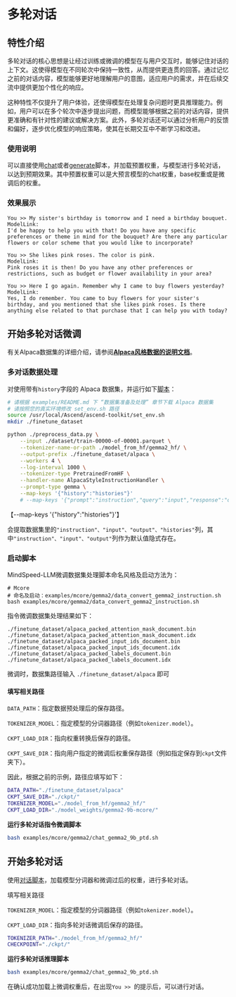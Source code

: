 # 多轮对话

## 特性介绍

多轮对话的核心思想是让经过训练或微调的模型在与用户交互时，能够记住对话的上下文。这使得模型在不同轮次中保持一致性，从而提供更连贯的回答。通过记忆之前的对话内容，模型能够更好地理解用户的意图，适应用户的需求，并在后续交流中提供更加个性化的响应。

这种特性不仅提升了用户体验，还使得模型在处理复杂问题时更具推理能力。例如，用户可以在多个轮次中逐步提出问题，而模型能够根据之前的对话内容，提供更准确和有针对性的建议或解决方案。此外，多轮对话还可以通过分析用户的反馈和偏好，逐步优化模型的响应策略，使其在长期交互中不断学习和改进。

### 使用说明

可以直接使用[chat](../../examples/mcore/gemma2/chat_gemma2_9b_ptd.sh)或者[generate](../../examples/mcore/gemma2/generate_gemma2_9b_ptd.sh)脚本，并加载预置权重，与模型进行多轮对话，以达到预期效果。其中预置权重可以是大预言模型的chat权重，base权重或是微调后的权重。

### 效果展示

```text
You >> My sister's birthday is tomorrow and I need a birthday bouquet.
ModelLink:
I'd be happy to help you with that! Do you have any specific preferences or theme in mind for the bouquet? Are there any particular flowers or color scheme that you would like to incorporate?

You >> She likes pink roses. The color is pink.
ModelLink:
Pink roses it is then! Do you have any other preferences or restrictions, such as budget or flower availability in your area?

You >> Here I go again. Remember why I came to buy flowers yesterday?
ModelLink:
Yes, I do remember. You came to buy flowers for your sister's birthday, and you mentioned that she likes pink roses. Is there anything else related to that purchase that I can help you with today?
```
## 开始多轮对话微调

有关Alpaca数据集的详细介绍，请参阅[**Alpaca风格数据的说明文档**](alpaca_dataset.md)。

### 多对话数据处理

对使用带有`history`字段的 Alpaca 数据集，并运行如下[脚本](../../examples/mcore/gemma2/data_convert_gemma2_instruction.sh)：

```bash
# 请根据 examples/README.md 下 “数据集准备及处理” 章节下载 Alpaca 数据集
# 请按照您的真实环境修改 set_env.sh 路径
source /usr/local/Ascend/ascend-toolkit/set_env.sh
mkdir ./finetune_dataset

python ./preprocess_data.py \
    --input ./dataset/train-00000-of-00001.parquet \
    --tokenizer-name-or-path ./model_from_hf/gemma2_hf/ \
    --output-prefix ./finetune_dataset/alpaca \
    --workers 4 \
    --log-interval 1000 \
    --tokenizer-type PretrainedFromHF \
    --handler-name AlpacaStyleInstructionHandler \
    --prompt-type gemma \
    --map-keys '{"history":"histories"}'
    # --map-keys '{"prompt":"instruction","query":"input","response":"output"}' # 默认值，可不传
```

【--map-keys '{"history":"histories"}'】

会提取数据集里的`"instruction"、"input"、"output"、"histories"`列，其中`"instruction"、"input"、"output"`列作为默认值隐式存在。 

### 启动脚本

MindSpeed-LLM微调数据集处理脚本命名风格及启动方法为：

```shell
# Mcore
# 命名及启动：examples/mcore/gemma2/data_convert_gemma2_instruction.sh
bash examples/mcore/gemma2/data_convert_gemma2_instruction.sh
```

指令微调数据集处理结果如下：

```shell
./finetune_dataset/alpaca_packed_attention_mask_document.bin
./finetune_dataset/alpaca_packed_attention_mask_document.idx
./finetune_dataset/alpaca_packed_input_ids_document.bin
./finetune_dataset/alpaca_packed_input_ids_document.idx
./finetune_dataset/alpaca_packed_labels_document.bin
./finetune_dataset/alpaca_packed_labels_document.idx
```

微调时，数据集路径输入 `./finetune_dataset/alpaca` 即可

#### 填写相关路径

`DATA_PATH`：指定数据预处理后的保存路径。

`TOKENIZER_MODEL`：指定模型的分词器路径（例如`tokenizer.model`）。

`CKPT_LOAD_DIR`：指向权重转换后保存的路径。

`CKPT_SAVE_DIR`：指向用户指定的微调后权重保存路径（例如指定保存到`ckpt`文件夹下）。

因此，根据之前的示例，路径应填写如下：

```bash
DATA_PATH="./finetune_dataset/alpaca"
CKPT_SAVE_DIR="./ckpt/"
TOKENIZER_MODEL="./model_from_hf/gemma2_hf/"
CKPT_LOAD_DIR="./model_weights/gemma2-9b-mcore/"
```

**运行多轮对话指令微调脚本** 

```bash
bash examples/mcore/gemma2/chat_gemma2_9b_ptd.sh
```

## 开始多轮对话

使用[对话脚本](../../examples/mcore/gemma2/chat_gemma2_9b_ptd.sh)，加载模型分词器和微调过后的权重，进行多轮对话。

填写相关路径

`TOKENIZER_MODEL`：指定模型的分词器路径（例如`tokenizer.model`）。

`CKPT_LOAD_DIR`：指向多轮对话微调后保存的路径。

```bash
TOKENIZER_PATH="./model_from_hf/gemma2_hf/"
CHECKPOINT="./ckpt/"
```

**运行多轮对话推理脚本** 

```bash
bash examples/mcore/gemma2/chat_gemma2_9b_ptd.sh
```

在确认成功加载上微调权重后，在出现`You >> `的提示后，可以进行对话。